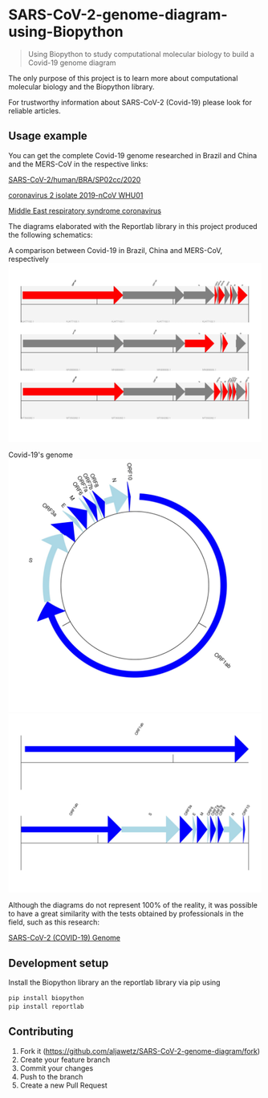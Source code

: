 # SARS-CoV-2-genome-diagram-using-Biopython
> Using Biopython to study computational molecular biology to build a Covid-19 genome diagram

The only purpose of this project is to learn more about computational molecular biology and the Biopython library.

For trustworthy information about SARS-CoV-2 (Covid-19) please look for reliable articles.

## Usage example

You can get the complete Covid-19 genome researched in Brazil and China and the MERS-CoV in the respective links:

[SARS-CoV-2/human/BRA/SP02cc/2020](https://www.ncbi.nlm.nih.gov/nuccore/MT350282)

[coronavirus 2 isolate 2019-nCoV WHU01](https://www.ncbi.nlm.nih.gov/nuccore/MN988668)

[Middle East respiratory syndrome coronavirus](https://www.ncbi.nlm.nih.gov/nuccore/KJ477102)

The diagrams elaborated with the Reportlab library in this project produced the following schematics:

A comparison between Covid-19 in Brazil, China and MERS-CoV, respectively
![](CDS%20Covid-19%20(BR)%20x%20Covid-19%20(WU)%20x%20MERS-CoV.jpg)

Covid-19's genome
![](Covid-19%20-%20Genome%20Diagram%20(circular).jpg)
![](Covid-19%20-%20Genome%20Diagram%20(linear).jpg)

Although the diagrams do not represent 100% of the reality, it was possible to have a great similarity with the tests obtained by professionals in the field, such as this research:

[SARS-CoV-2 (COVID-19) Genome](https://www.snapgene.com/resources/coronavirus-resources/?resource=SARS-CoV-2_(COVID-19)_Genome)


## Development setup

Install the Biopython library an the reportlab library via pip using
```sh
pip install biopython
pip install reportlab
```

## Contributing

1. Fork it (<https://github.com/aljawetz/SARS-CoV-2-genome-diagram/fork>)
2. Create your feature branch
3. Commit your changes
4. Push to the branch
5. Create a new Pull Request

